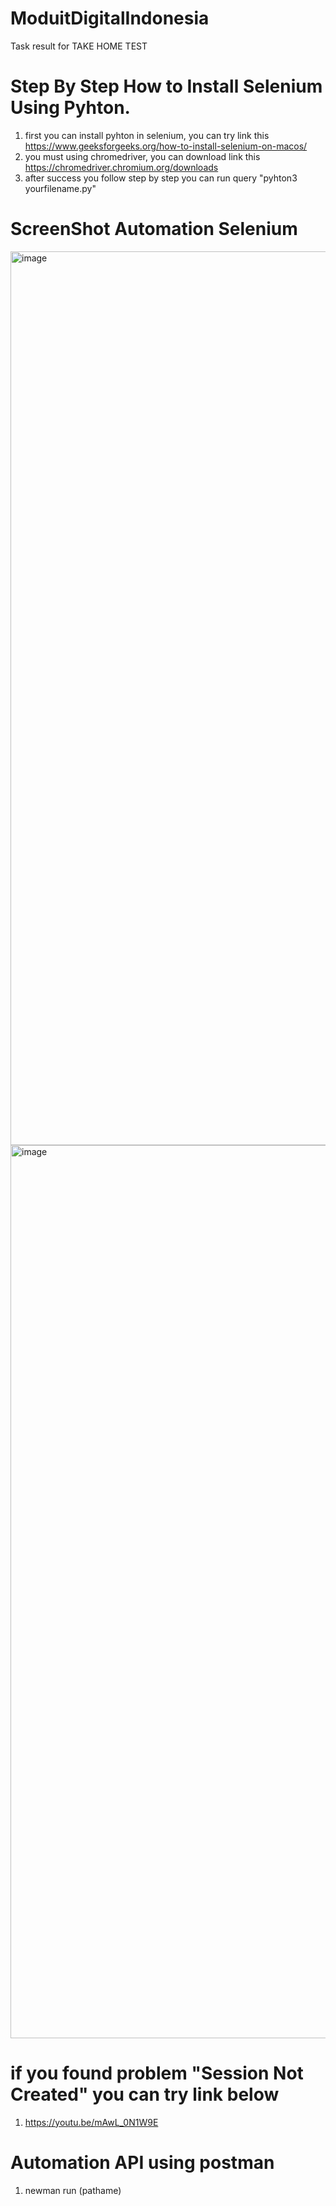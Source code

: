 # ModuitDigitalIndonesia
Task result for TAKE HOME TEST
# Step By Step How to Install Selenium Using Pyhton.
1. first you can install pyhton in selenium, you can try link this https://www.geeksforgeeks.org/how-to-install-selenium-on-macos/
2. you must using chromedriver, you can download link this https://chromedriver.chromium.org/downloads
3. after success you follow step by step you can run query "pyhton3 yourfilename.py"

# ScreenShot Automation Selenium
<img width="1430" alt="image" src="https://github.com/sugitaaryandana1/ModuitDigitalIndonesia/assets/107387702/70faa170-d0f9-4fee-8f97-2bac864e12cb">
<img width="1429" alt="image" src="https://github.com/sugitaaryandana1/ModuitDigitalIndonesia/assets/107387702/4b3375b4-1376-4cf7-9312-58e58f4ee4cb">



# if you found problem "Session Not Created" you can try link below
1. https://youtu.be/mAwL_0N1W9E

# Automation API using postman
1. newman run (pathame)
